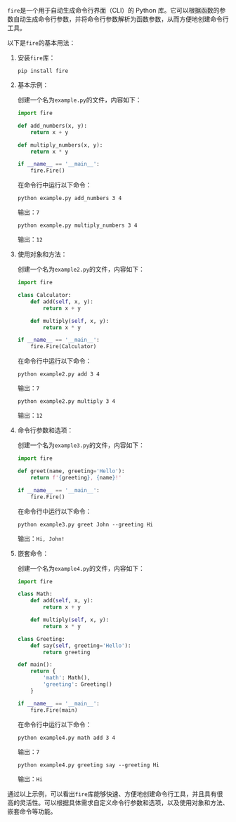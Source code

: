 `fire`是一个用于自动生成命令行界面（CLI）的 Python 库。它可以根据函数的参数自动生成命令行参数，并将命令行参数解析为函数参数，从而方便地创建命令行工具。

以下是`fire`的基本用法：

1. 安装`fire`库：

   ```
   pip install fire
   ```

2. 基本示例：

   创建一个名为`example.py`的文件，内容如下：

   ```python
   import fire

   def add_numbers(x, y):
       return x + y

   def multiply_numbers(x, y):
       return x * y

   if __name__ == '__main__':
       fire.Fire()
   ```

   在命令行中运行以下命令：

   ```
   python example.py add_numbers 3 4
   ```

   输出：`7`

   ```
   python example.py multiply_numbers 3 4
   ```

   输出：`12`

3. 使用对象和方法：

   创建一个名为`example2.py`的文件，内容如下：

   ```python
   import fire

   class Calculator:
       def add(self, x, y):
           return x + y

       def multiply(self, x, y):
           return x * y

   if __name__ == '__main__':
       fire.Fire(Calculator)
   ```

   在命令行中运行以下命令：

   ```
   python example2.py add 3 4
   ```

   输出：`7`

   ```
   python example2.py multiply 3 4
   ```

   输出：`12`

4. 命令行参数和选项：

   创建一个名为`example3.py`的文件，内容如下：

   ```python
   import fire

   def greet(name, greeting='Hello'):
       return f'{greeting}, {name}!'

   if __name__ == '__main__':
       fire.Fire()
   ```

   在命令行中运行以下命令：

   ```
   python example3.py greet John --greeting Hi
   ```

   输出：`Hi, John!`

5. 嵌套命令：

   创建一个名为`example4.py`的文件，内容如下：

   ```python
   import fire

   class Math:
       def add(self, x, y):
           return x + y

       def multiply(self, x, y):
           return x * y

   class Greeting:
       def say(self, greeting='Hello'):
           return greeting

   def main():
       return {
           'math': Math(),
           'greeting': Greeting()
       }

   if __name__ == '__main__':
       fire.Fire(main)
   ```

   在命令行中运行以下命令：

   ```
   python example4.py math add 3 4
   ```

   输出：`7`

   ```
   python example4.py greeting say --greeting Hi
   ```

   输出：`Hi`

通过以上示例，可以看出`fire`库能够快速、方便地创建命令行工具，并且具有很高的灵活性。可以根据具体需求自定义命令行参数和选项，以及使用对象和方法、嵌套命令等功能。